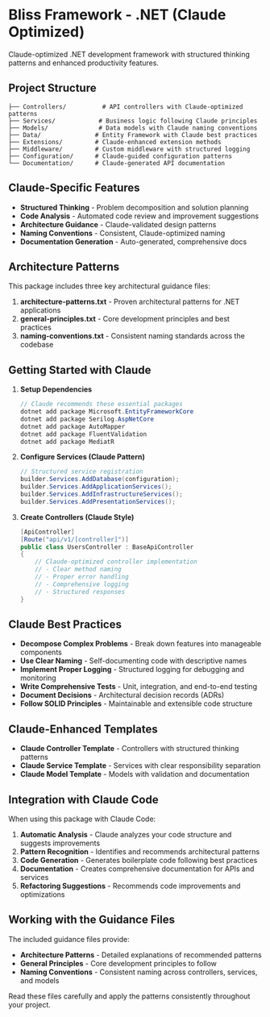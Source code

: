 # Bliss Framework - .NET (Claude Optimized)

Claude-optimized .NET development framework with structured thinking patterns and enhanced productivity features.

## Project Structure

```
├── Controllers/          # API controllers with Claude-optimized patterns
├── Services/            # Business logic following Claude principles
├── Models/              # Data models with Claude naming conventions
├── Data/               # Entity Framework with Claude best practices
├── Extensions/         # Claude-enhanced extension methods
├── Middleware/         # Custom middleware with structured logging
├── Configuration/      # Claude-guided configuration patterns
└── Documentation/      # Claude-generated API documentation
```

## Claude-Specific Features

- **Structured Thinking** - Problem decomposition and solution planning
- **Code Analysis** - Automated code review and improvement suggestions
- **Architecture Guidance** - Claude-validated design patterns
- **Naming Conventions** - Consistent, Claude-optimized naming
- **Documentation Generation** - Auto-generated, comprehensive docs

## Architecture Patterns

This package includes three key architectural guidance files:

1. **architecture-patterns.txt** - Proven architectural patterns for .NET applications
2. **general-principles.txt** - Core development principles and best practices
3. **naming-conventions.txt** - Consistent naming standards across the codebase

## Getting Started with Claude

1. **Setup Dependencies**
   ```csharp
   // Claude recommends these essential packages
   dotnet add package Microsoft.EntityFrameworkCore
   dotnet add package Serilog.AspNetCore
   dotnet add package AutoMapper
   dotnet add package FluentValidation
   dotnet add package MediatR
   ```

2. **Configure Services (Claude Pattern)**
   ```csharp
   // Structured service registration
   builder.Services.AddDatabase(configuration);
   builder.Services.AddApplicationServices();
   builder.Services.AddInfrastructureServices();
   builder.Services.AddPresentationServices();
   ```

3. **Create Controllers (Claude Style)**
   ```csharp
   [ApiController]
   [Route("api/v1/[controller]")]
   public class UsersController : BaseApiController
   {
       // Claude-optimized controller implementation
       // - Clear method naming
       // - Proper error handling
       // - Comprehensive logging
       // - Structured responses
   }
   ```

## Claude Best Practices

- **Decompose Complex Problems** - Break down features into manageable components
- **Use Clear Naming** - Self-documenting code with descriptive names
- **Implement Proper Logging** - Structured logging for debugging and monitoring
- **Write Comprehensive Tests** - Unit, integration, and end-to-end testing
- **Document Decisions** - Architectural decision records (ADRs)
- **Follow SOLID Principles** - Maintainable and extensible code structure

## Claude-Enhanced Templates

- **Claude Controller Template** - Controllers with structured thinking patterns
- **Claude Service Template** - Services with clear responsibility separation
- **Claude Model Template** - Models with validation and documentation

## Integration with Claude Code

When using this package with Claude Code:

1. **Automatic Analysis** - Claude analyzes your code structure and suggests improvements
2. **Pattern Recognition** - Identifies and recommends architectural patterns
3. **Code Generation** - Generates boilerplate code following best practices
4. **Documentation** - Creates comprehensive documentation for APIs and services
5. **Refactoring Suggestions** - Recommends code improvements and optimizations

## Working with the Guidance Files

The included guidance files provide:

- **Architecture Patterns** - Detailed explanations of recommended patterns
- **General Principles** - Core development principles to follow
- **Naming Conventions** - Consistent naming across controllers, services, and models

Read these files carefully and apply the patterns consistently throughout your project.